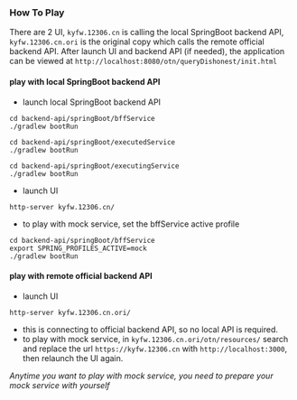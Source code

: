 ### How To Play

There are 2 UI, `kyfw.12306.cn` is calling the local SpringBoot backend API, `kyfw.12306.cn.ori` is the original copy which calls the remote official backend API. After launch UI and backend API (if needed), the application can be viewed at `http://localhost:8080/otn/queryDishonest/init.html`

#### play with local SpringBoot backend API

- launch local SpringBoot backend API

```commandline
cd backend-api/springBoot/bffService
./gradlew bootRun
```

```commandline
cd backend-api/springBoot/executedService
./gradlew bootRun 
```

```commandline
cd backend-api/springBoot/executingService
./gradlew bootRun 
```

- launch UI

```commandline
http-server kyfw.12306.cn/
```

- to play with mock service, set the bffService active profile

```commandline
cd backend-api/springBoot/bffService
export SPRING_PROFILES_ACTIVE=mock
./gradlew bootRun 
```

#### play with remote official backend API

- launch UI

```commandline
http-server kyfw.12306.cn.ori/
```

- this is connecting to official backend API, so no local API is required.
- to play with mock service, in `kyfw.12306.cn.ori/otn/resources/` search and replace the url `https://kyfw.12306.cn` with `http://localhost:3000`, then relaunch the UI again.

*Anytime you want to play with mock service, you need to prepare your mock service with yourself*